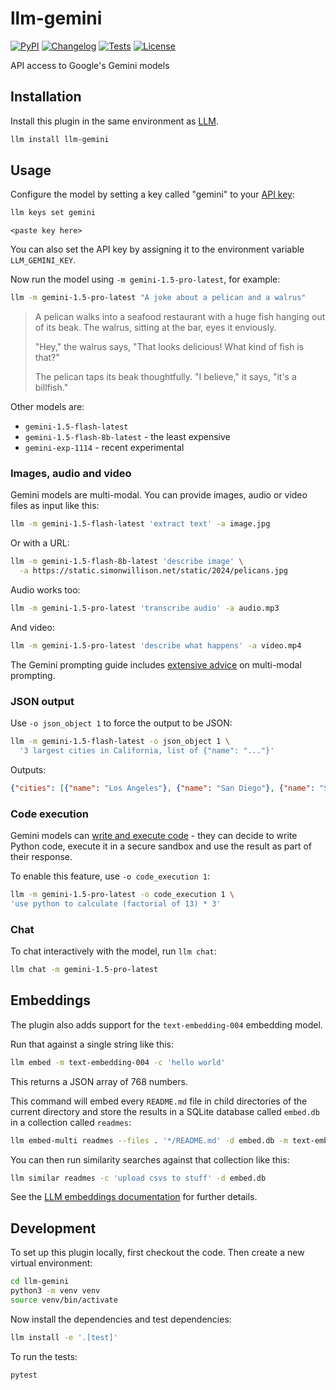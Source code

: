 # llm-gemini

[![PyPI](https://img.shields.io/pypi/v/llm-gemini.svg)](https://pypi.org/project/llm-gemini/)
[![Changelog](https://img.shields.io/github/v/release/simonw/llm-gemini?include_prereleases&label=changelog)](https://github.com/simonw/llm-gemini/releases)
[![Tests](https://github.com/simonw/llm-gemini/workflows/Test/badge.svg)](https://github.com/simonw/llm-gemini/actions?query=workflow%3ATest)
[![License](https://img.shields.io/badge/license-Apache%202.0-blue.svg)](https://github.com/simonw/llm-gemini/blob/main/LICENSE)

API access to Google's Gemini models

## Installation

Install this plugin in the same environment as [LLM](https://llm.datasette.io/).
```bash
llm install llm-gemini
```
## Usage

Configure the model by setting a key called "gemini" to your [API key](https://aistudio.google.com/app/apikey):
```bash
llm keys set gemini
```
```
<paste key here>
```
You can also set the API key by assigning it to the environment variable `LLM_GEMINI_KEY`.

Now run the model using `-m gemini-1.5-pro-latest`, for example:

```bash
llm -m gemini-1.5-pro-latest "A joke about a pelican and a walrus"
```

> A pelican walks into a seafood restaurant with a huge fish hanging out of its beak.  The walrus, sitting at the bar, eyes it enviously.
>
> "Hey," the walrus says, "That looks delicious! What kind of fish is that?"
>
> The pelican taps its beak thoughtfully. "I believe," it says, "it's a billfish."

Other models are:

- `gemini-1.5-flash-latest`
- `gemini-1.5-flash-8b-latest` - the least expensive
- `gemini-exp-1114` - recent experimental

### Images, audio and video

Gemini models are multi-modal. You can provide images, audio or video files as input like this:

```bash
llm -m gemini-1.5-flash-latest 'extract text' -a image.jpg
```
Or with a URL:
```bash
llm -m gemini-1.5-flash-8b-latest 'describe image' \
  -a https://static.simonwillison.net/static/2024/pelicans.jpg
```
Audio works too:

```bash
llm -m gemini-1.5-pro-latest 'transcribe audio' -a audio.mp3
```

And video:

```bash
llm -m gemini-1.5-pro-latest 'describe what happens' -a video.mp4
```
The Gemini prompting guide includes [extensive advice](https://ai.google.dev/gemini-api/docs/file-prompting-strategies) on multi-modal prompting.

### JSON output

Use `-o json_object 1` to force the output to be JSON:

```bash
llm -m gemini-1.5-flash-latest -o json_object 1 \
  '3 largest cities in California, list of {"name": "..."}'
```
Outputs:
```json
{"cities": [{"name": "Los Angeles"}, {"name": "San Diego"}, {"name": "San Jose"}]}
```

### Code execution

Gemini models can [write and execute code](https://ai.google.dev/gemini-api/docs/code-execution) - they can decide to write Python code, execute it in a secure sandbox and use the result as part of their response.

To enable this feature, use `-o code_execution 1`:

```bash
llm -m gemini-1.5-pro-latest -o code_execution 1 \
'use python to calculate (factorial of 13) * 3'
```

### Chat

To chat interactively with the model, run `llm chat`:

```bash
llm chat -m gemini-1.5-pro-latest
```

## Embeddings

The plugin also adds support for the `text-embedding-004` embedding model.

Run that against a single string like this:
```bash
llm embed -m text-embedding-004 -c 'hello world'
```
This returns a JSON array of 768 numbers.

This command will embed every `README.md` file in child directories of the current directory and store the results in a SQLite database called `embed.db` in a collection called `readmes`:

```bash
llm embed-multi readmes --files . '*/README.md' -d embed.db -m text-embedding-004
```
You can then run similarity searches against that collection like this:
```bash
llm similar readmes -c 'upload csvs to stuff' -d embed.db
```

See the [LLM embeddings documentation](https://llm.datasette.io/en/stable/embeddings/cli.html) for further details.

## Development

To set up this plugin locally, first checkout the code. Then create a new virtual environment:
```bash
cd llm-gemini
python3 -m venv venv
source venv/bin/activate
```
Now install the dependencies and test dependencies:
```bash
llm install -e '.[test]'
```
To run the tests:
```bash
pytest
```
